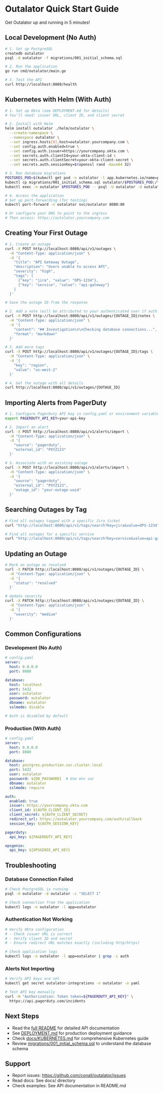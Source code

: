 # Outalator Quick Start Guide

Get Outalator up and running in 5 minutes!

## Local Development (No Auth)

```bash
# 1. Set up PostgreSQL
createdb outalator
psql -d outalator -f migrations/001_initial_schema.sql

# 2. Run the application
go run cmd/outalator/main.go

# 3. Test the API
curl http://localhost:8080/health
```

## Kubernetes with Helm (With Auth)

```bash
# 1. Set up Okta (see DEPLOYMENT.md for details)
# You'll need: issuer URL, client ID, and client secret

# 2. Install with Helm
helm install outalator ./helm/outalator \
  --create-namespace \
  --namespace outalator \
  --set ingress.hosts[0].host=outalator.yourcompany.com \
  --set config.auth.enabled=true \
  --set config.auth.issuer=https://yourcompany.okta.com \
  --set secrets.auth.clientId=your-okta-client-id \
  --set secrets.auth.clientSecret=your-okta-client-secret \
  --set secrets.auth.sessionKey=$(openssl rand -base64 32)

# 3. Run database migrations
POSTGRES_POD=$(kubectl get pod -n outalator -l app.kubernetes.io/name=postgresql -o jsonpath='{.items[0].metadata.name}')
kubectl cp migrations/001_initial_schema.sql outalator/$POSTGRES_POD:/tmp/
kubectl exec -n outalator $POSTGRES_POD -- psql -U outalator -d outalator -f /tmp/001_initial_schema.sql

# 4. Access the application
# Set up port-forwarding (for testing)
kubectl port-forward -n outalator svc/outalator 8080:80

# Or configure your DNS to point to the ingress
# Then access: https://outalator.yourcompany.com
```

## Creating Your First Outage

```bash
# 1. Create an outage
curl -X POST http://localhost:8080/api/v1/outages \
  -H "Content-Type: application/json" \
  -d '{
    "title": "API Gateway Outage",
    "description": "Users unable to access API",
    "severity": "high",
    "tags": [
      {"key": "jira", "value": "OPS-1234"},
      {"key": "service", "value": "api-gateway"}
    ]
  }'

# Save the outage ID from the response

# 2. Add a note (will be attributed to your authenticated user if auth is enabled)
curl -X POST http://localhost:8080/api/v1/outages/{OUTAGE_ID}/notes \
  -H "Content-Type: application/json" \
  -d '{
    "content": "## Investigation\n\nChecking database connections...",
    "format": "markdown"
  }'

# 3. Add more tags
curl -X POST http://localhost:8080/api/v1/outages/{OUTAGE_ID}/tags \
  -H "Content-Type: application/json" \
  -d '{
    "key": "region",
    "value": "us-west-2"
  }'

# 4. Get the outage with all details
curl http://localhost:8080/api/v1/outages/{OUTAGE_ID}
```

## Importing Alerts from PagerDuty

```bash
# 1. Configure PagerDuty API key in config.yaml or environment variable
export PAGERDUTY_API_KEY=your-api-key

# 2. Import an alert
curl -X POST http://localhost:8080/api/v1/alerts/import \
  -H "Content-Type: application/json" \
  -d '{
    "source": "pagerduty",
    "external_id": "PXYZ123"
  }'

# 3. Associate with an existing outage
curl -X POST http://localhost:8080/api/v1/alerts/import \
  -H "Content-Type: application/json" \
  -d '{
    "source": "pagerduty",
    "external_id": "PXYZ123",
    "outage_id": "your-outage-uuid"
  }'
```

## Searching Outages by Tag

```bash
# Find all outages tagged with a specific Jira ticket
curl "http://localhost:8080/api/v1/tags/search?key=jira&value=OPS-1234"

# Find all outages for a specific service
curl "http://localhost:8080/api/v1/tags/search?key=service&value=api-gateway"
```

## Updating an Outage

```bash
# Mark an outage as resolved
curl -X PATCH http://localhost:8080/api/v1/outages/{OUTAGE_ID} \
  -H "Content-Type: application/json" \
  -d '{
    "status": "resolved"
  }'

# Update severity
curl -X PATCH http://localhost:8080/api/v1/outages/{OUTAGE_ID} \
  -H "Content-Type: application/json" \
  -d '{
    "severity": "medium"
  }'
```

## Common Configurations

### Development (No Auth)

```yaml
# config.yaml
server:
  host: 0.0.0.0
  port: 8080

database:
  host: localhost
  port: 5432
  user: outalator
  password: outalator
  dbname: outalator
  sslmode: disable

# Auth is disabled by default
```

### Production (With Auth)

```yaml
# config.yaml
server:
  host: 0.0.0.0
  port: 8080

database:
  host: postgres.production.svc.cluster.local
  port: 5432
  user: outalator
  password: ${DB_PASSWORD}  # Use env var
  dbname: outalator
  sslmode: require

auth:
  enabled: true
  issuer: https://yourcompany.okta.com
  client_id: ${AUTH_CLIENT_ID}
  client_secret: ${AUTH_CLIENT_SECRET}
  redirect_url: https://outalator.yourcompany.com/auth/callback
  session_key: ${AUTH_SESSION_KEY}

pagerduty:
  api_key: ${PAGERDUTY_API_KEY}

opsgenie:
  api_key: ${OPSGENIE_API_KEY}
```

## Troubleshooting

### Database Connection Failed
```bash
# Check PostgreSQL is running
psql -U outalator -d outalator -c "SELECT 1"

# Check connection from the application
kubectl logs -n outalator -l app=outalator
```

### Authentication Not Working
```bash
# Verify Okta configuration
# - Check issuer URL is correct
# - Verify client ID and secret
# - Ensure redirect URL matches exactly (including http/https)

# Check application logs
kubectl logs -n outalator -l app=outalator | grep -i auth
```

### Alerts Not Importing
```bash
# Verify API keys are set
kubectl get secret outalator-integrations -n outalator -o yaml

# Test API key manually
curl -H "Authorization: Token token=${PAGERDUTY_API_KEY}" \
  https://api.pagerduty.com/incidents
```

## Next Steps

- Read the [full README](README.md) for detailed API documentation
- See [DEPLOYMENT.md](DEPLOYMENT.md) for production deployment guidance
- Check [docs/KUBERNETES.md](docs/KUBERNETES.md) for comprehensive Kubernetes guide
- Review [migrations/001_initial_schema.sql](migrations/001_initial_schema.sql) to understand the database schema

## Support

- Report issues: https://github.com/conall/outalator/issues
- Read docs: See docs/ directory
- Check examples: See API documentation in README.md
